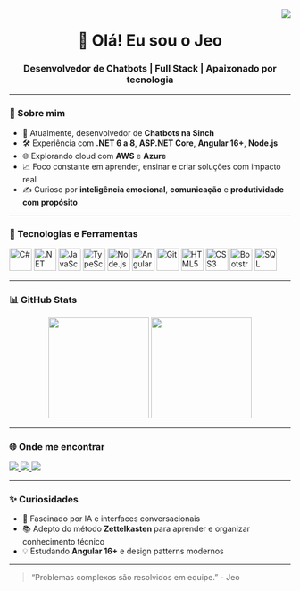 <img align="right" src="https://visitor-badge.laobi.icu/badge?page_id=JeostonJunior.JeostonJunior" />

<h1 align="center">👋 Olá! Eu sou o Jeo</h1>
<h3 align="center">Desenvolvedor de Chatbots | Full Stack | Apaixonado por tecnologia </h3>

---

### 🚀 Sobre mim
- 🧠 Atualmente, desenvolvedor de **Chatbots na Sinch**
- 🛠️ Experiência com **.NET 6 a 8**, **ASP.NET Core**, **Angular 16+**, **Node.js**
- 🌐 Explorando cloud com **AWS** e **Azure**
- 📈 Foco constante em aprender, ensinar e criar soluções com impacto real
- ✍️ Curioso por **inteligência emocional**, **comunicação** e **produtividade com propósito**

---

### 🧰 Tecnologias e Ferramentas

<p align="left">
  <img title="C#" alt="C#" src="https://cdn.jsdelivr.net/gh/devicons/devicon/icons/csharp/csharp-original.svg" width="40" height="40" />
  <img title=".NET" alt=".NET" src="https://cdn.jsdelivr.net/gh/devicons/devicon/icons/dot-net/dot-net-plain-wordmark.svg" width="40" height="40"/>
  <img title="JavaScript" alt="JavaScript" src="https://cdn.jsdelivr.net/gh/devicons/devicon/icons/javascript/javascript-plain.svg" width="40" height="40"/>
  <img title="TypeScript" alt="TypeScript" src="https://cdn.jsdelivr.net/gh/devicons/devicon/icons/typescript/typescript-original.svg" width="40" height="40"/>
  <img title="Node.js" alt="Node.js" src="https://cdn.jsdelivr.net/gh/devicons/devicon/icons/nodejs/nodejs-original.svg" width="40" height="40"/>
  <img title="Angular" alt="Angular" src="https://cdn.jsdelivr.net/gh/devicons/devicon/icons/angularjs/angularjs-original.svg" width="40" height="40"/>
  <img title="Git" alt="Git" src="https://cdn.jsdelivr.net/gh/devicons/devicon/icons/git/git-original.svg" width="40" height="40"/>
  <img title="HTML5" alt="HTML5" src="https://cdn.jsdelivr.net/gh/devicons/devicon/icons/html5/html5-original.svg" width="40" height="40"/>
  <img title="CSS3" alt="CSS3" src="https://cdn.jsdelivr.net/gh/devicons/devicon/icons/css3/css3-original.svg" width="40" height="40"/>
  <img title="Bootstrap" alt="Bootstrap" src="https://cdn.jsdelivr.net/gh/devicons/devicon/icons/bootstrap/bootstrap-original.svg" width="40" height="40"/>
  <img title="SQL Server" alt="SQL Server" src="https://cdn.jsdelivr.net/gh/devicons/devicon/icons/microsoftsqlserver/microsoftsqlserver-plain-wordmark.svg" width="40" height="40"/>
</p>

---

### 📊 GitHub Stats

<div align="center">
  <img height="180em" src="https://github-readme-stats.vercel.app/api?username=JeostonJunior&show_icons=true&theme=radical"/>
  <img height="180em" src="https://github-readme-stats.vercel.app/api/top-langs/?username=JeostonJunior&layout=compact&theme=radical"/>
</div>

---

### 🌐 Onde me encontrar

<p>
  <a href="https://www.instagram.com/araujo_crz.jr/" target="_blank">
    <img src="https://img.shields.io/badge/-Instagram-%23E4405F?style=for-the-badge&logo=instagram&logoColor=white" />
  </a>
  <a href="mailto:jeostonjunior@gmail.com" target="_blank">
    <img src="https://img.shields.io/badge/Gmail-D14836?style=for-the-badge&logo=gmail&logoColor=white" />
  </a>
  <a href="https://www.linkedin.com/in/jeoston-araujo/" target="_blank">
    <img src="https://img.shields.io/badge/LinkedIn-0077B5?style=for-the-badge&logo=linkedin&logoColor=white" />
  </a>
</p>

---

### ✨ Curiosidades
- 🤖 Fascinado por IA e interfaces conversacionais
- 📚 Adepto do método **Zettelkasten** para aprender e organizar conhecimento técnico
- 💡 Estudando **Angular 16+** e design patterns modernos

---

> “Problemas complexos são resolvidos em equipe.” - Jeo

